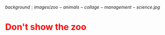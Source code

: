 $background:images/zoo-animals-collage-management-science.jpg$

<h1 style="color:red">Don't show the zoo</h1>
